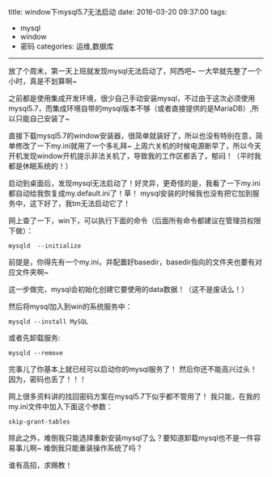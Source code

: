 title:  window下mysql5.7无法启动
date: 2016-03-20 09:37:00
tags:
- mysql
- window
- 密码
categories: 运维,数据库
---

放了个周末，第一天上班就发现mysql无法启动了，阿西吧~
一大早就先整了一个小时，真是不划算啊~
<!--more-->
之前都是使用集成开发环境，很少自己手动安装mysql，不过由于这次必须使用mysql5.7，而集成环境自带的mysql版本不够（或者直接提供的是MariaDB）,所以只能自己安装了~

直接下载mysql5.7的window安装器，很简单就装好了，所以也没有特别在意，简单修改了一下my.ini就用了一个多礼拜~
上周六关机的时候电源断早了，所以今天开机发现window开机提示非法关机了，导致我的工作区都丢了，郁闷！（平时我都是休眠系统的！）

启动到桌面后，发现mysql无法启动了！好灵异，更奇怪的是，我看了一下my.ini都自动给我恢复成my.default.ini了！草！
mysql安装的时候我也没有把它加到服务中，这下好了，我tm无法启动它了！

网上查了一下，win下，可以执行下面的命令（后面所有命令都建议在管理员权限下做）：

	mysqld  --initialize

前提是，你得先有一个my.ini，并配置好basedir，basedir指向的文件夹也要有对应文件夹啊~

这一步做完，mysql会初始化创建它要使用的data数据！（这不是废话么！）

然后将mysql加入到win的系统服务中：
 
	mysqld --install MySQL 
  
或者先卸载服务:

	mysqld --remove

完事儿了你基本上就已经可以启动你的mysql服务了！
然后你还不能高兴过头！因为，密码也丢了！！！

网上很多资料讲的找回密码方案在mysql5.7下似乎都不管用了！
我只能，在我的my.ini文件中加入下面这个参数：

	skip-grant-tables

除此之外，难倒我只能选择重新安装mysql了么？要知道卸载mysql也不是一件容易事儿啊~
难倒我只能重装操作系统了吗？

谁有高招，求赐教！
